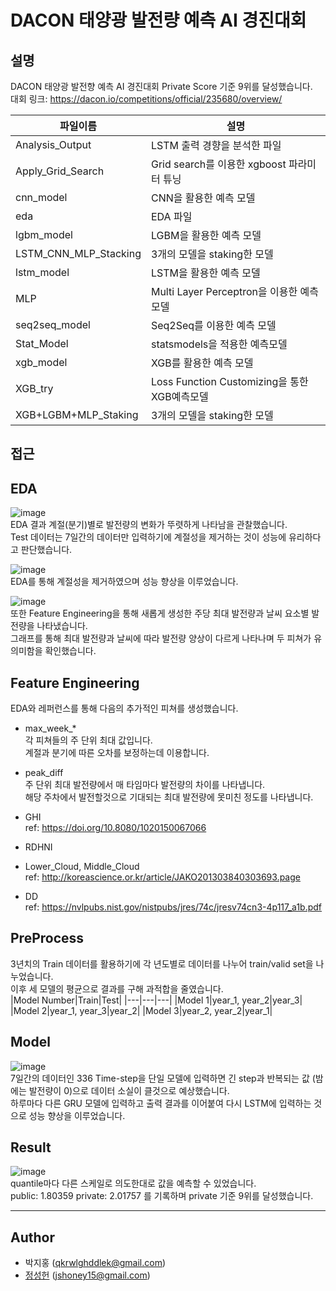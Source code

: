 DACON 태양광 발전량 예측 AI 경진대회
=============
설명
-------------
DACON 태양광 발전향 예측 AI 경진대회 Private Score 기준 9위를 달성했습니다.  
대회 링크: https://dacon.io/competitions/official/235680/overview/

|파일이름|설명|
|---|---|
|Analysis_Output|LSTM 출력 경향을 분석한 파일|
|Apply_Grid_Search|Grid search를 이용한 xgboost 파라미터 튜닝|
|cnn_model|CNN을 활용한 예측 모델|
|eda|EDA 파일|
|lgbm_model|LGBM을 활용한 예측 모델|
|LSTM_CNN_MLP_Stacking|3개의 모델을 staking한 모델|
|lstm_model|LSTM을 활용한 예측 모델|
|MLP|Multi Layer Perceptron을 이용한 예측 모델|
|seq2seq_model|Seq2Seq를 이용한 예측 모델|
|Stat_Model|statsmodels을 적용한 예측모델|
|xgb_model|XGB를 활용한 예측 모델|
|XGB_try|Loss Function Customizing을 통한 XGB예측모델|
|XGB+LGBM+MLP_Staking|3개의 모델을 staking한 모델|

접근
------------
## EDA  
![image](https://user-images.githubusercontent.com/50457791/106358949-98629e00-6352-11eb-96d3-9bf8261e999a.png)  
EDA 결과 계절(분기)별로 발전량의 변화가 뚜렷하게 나타남을 관찰했습니다.  
Test 데이터는 7일간의 데이터만 입력하기에 계절성을 제거하는 것이 성능에 유리하다고 판단했습니다.  

![image](https://user-images.githubusercontent.com/50457791/106358958-a57f8d00-6352-11eb-96c1-7c82bb820df5.png)  
EDA를 통해 계절성을 제거하였으며 성능 향상을 이루었습니다.  

![image](https://user-images.githubusercontent.com/50457791/106358991-cf38b400-6352-11eb-8eb8-c0c42371217e.png)  
또한 Feature Engineering을 통해 새롭게 생성한 주당 최대 발전량과 날씨 요소별 발전량을 나타냈습니다.  
그래프를 통해 최대 발전량과 날씨에 따라 발전량 양상이 다르게 나타나며 두 피쳐가 유의미함을 확인했습니다.  

## Feature Engineering  
EDA와 레퍼런스를 통해 다음의 추가적인 피쳐를 생성했습니다.
- max_week_*  
각 피쳐들의 주 단위 최대 값입니다.  
계절과 분기에 따른 오차를 보정하는데 이용합니다.
- peak_diff  
주 단위 최대 발전량에서 매 타임마다 발전량의 차이를 나타냅니다.  
해당 주차에서 발전할것으로 기대되는 최대 발전량에 못미친 정도를 나타냅니다.
- GHI  
ref: https://doi.org/10.8080/1020150067066  


- RDHNI  

- Lower_Cloud, Middle_Cloud  
ref: http://koreascience.or.kr/article/JAKO201303840303693.page  

- DD  
ref: https://nvlpubs.nist.gov/nistpubs/jres/74c/jresv74cn3-4p117_a1b.pdf  



## PreProcess  
3년치의 Train 데이터를 활용하기에 각 년도별로 데이터를 나누어 train/valid set을 나누었습니다.  
이후 세 모델의 평균으로 결과를 구해 과적합을 줄였습니다.  
|Model Number|Train|Test|
|---|---|---|
|Model 1|year_1, year_2|year_3|
|Model 2|year_1, year_3|year_2|
|Model 3|year_2, year_2|year_1|


## Model  
![image](https://user-images.githubusercontent.com/50457791/106359942-293c7800-6359-11eb-8d58-1bdc19ccc8ec.png)  
7일간의 데이터인 336 Time-step을 단일 모델에 입력하면 긴 step과 반복되는 값 (밤에는 발전량이 0)으로 데이터 소실이 클것으로 예상했습니다.  
하루마다 다른 GRU 모델에 입력하고 출력 결과를 이어붙여 다시 LSTM에 입력하는 것으로 성능 향상을 이루었습니다.


## Result  
![image](https://user-images.githubusercontent.com/50457791/106360041-b8499000-6359-11eb-9156-936b2d0a5fa3.png)  
quantile마다 다른 스케일로 의도한대로 값을 예측할 수 있었습니다.  
public: 1.80359   private: 2.01757 를 기록하며 private 기준 9위를 달성했습니다.

---
## Author
- 박지홍 (qkrwlghddlek@gmail.com)
- [정성헌](https://github.com/EavnJung) (jshoney15@gmail.com)

